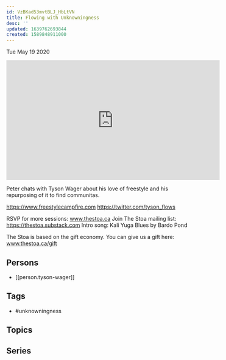 ```yaml
---
id: VzBKad53mvtBLJ_HbLtVN
title: Flowing with Unknowningness
desc: ''
updated: 1639762693844
created: 1589848911000
---
```





Tue May 19 2020

<iframe width="560" height="315" src="https://www.youtube.com/embed/72jqDFKsbkM" title="Flowing with Unknowningness w/ Tyson Wager" frameborder="0" allow="accelerometer; autoplay; clipboard-write; encrypted-media; gyroscope; picture-in-picture" allowfullscreen ></iframe>

Peter chats with Tyson Wager about his love of freestyle and his repurposing of it to find communitas.

https://www.freestylecampfire.com
https://twitter.com/tyson_flows

RSVP for more sessions: www.thestoa.ca
Join The Stoa mailing list: https://thestoa.substack.com
Intro song: Kali Yuga Blues by Bardo Pond

The Stoa is based on the gift economy. You can give us a gift here: www.thestoa.ca/gift

## Persons

- [[person.tyson-wager]]

## Tags

- #unknowningness

## Topics



## Series



